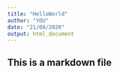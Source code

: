 ```yaml
---
title: "HelloWorld"
author: "YOU"
date: "21/08/2020"
output: html_document
---
```



## This is a markdown file

